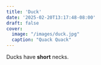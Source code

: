 ```yaml
---
title: 'Duck'
date: '2025-02-20T13:17:48-08:00'
draft: false
cover:
  image: "/images/duck.jpg"
  caption: "Quack Quack"
---
```


Ducks have **short** necks.
